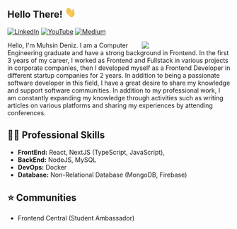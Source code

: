 <h2> Hello There! <img src="https://raw.githubusercontent.com/ABSphreak/ABSphreak/master/gifs/Hi.gif" height="25px"></h2>

[ ![LinkedIn](https://img.shields.io/badge/LinkedIn-4682B4?style=for-the-badge&logo=linkedin&logoColor=white)]([https://www.linkedin.com/in/muhsindeniz](https://www.linkedin.com/in/muhsindeniz/)) [![YouTube](https://img.shields.io/badge/YouTube-B22222?style=for-the-badge&logo=youtube&logoColor=white)]([https://www.youtube.com/@muhsindeniz](https://www.youtube.com/@muhsindeniz)) [![Medium](https://img.shields.io/badge/Medium-555555?style=for-the-badge&logo=medium&logoColor=white)]([https://medium.com/@muhsindeniz](https://medium.com/@muhsindeniz))

<img align="right" src="https://camo.githubusercontent.com/97d0c0c4209208d8ec9573c7e213e05872a9f59b703868647b559b77af601cc6/68747470733a2f2f692e70696e696d672e636f6d2f6f726967696e616c732f65382f66342f35332f65386634353334363961336563393765636433353464663436356437333931332e676966" width='200'/> 

Hello, I'm Muhsin Deniz. I am a Computer Engineering graduate and have a strong background in Frontend. In the first 3 years of my career, I worked as Frontend and Fullstack in various projects in corporate companies, then I developed myself as a Frontend Developer in different startup companies for 2 years. In addition to being a passionate software developer in this field, I have a great desire to share my knowledge and support software communities. In addition to my professional work, I am constantly expanding my knowledge through activities such as writing articles on various platforms and sharing my experiences by attending conferences.

## 👨‍💻 Professional Skills

-  **FrontEnd:**  React, NextJS (TypeScript, JavaScript),
-  **BackEnd:**  NodeJS, MySQL
-  **DevOps:**  Docker
-  **Database:** Non-Relational Database (MongoDB, Firebase)

## ⭐️ Communities 

- Frontend Central (Student Ambassador)
